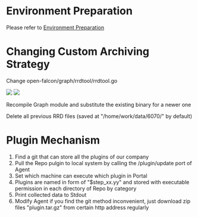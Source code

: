 <!-- toc -->

# Environment Preparation

Please refer to [Environment Preparation](../quick_install/prepare.md)
# Changing Custom Archiving Strategy
Change open-falcon/graph/rrdtool/rrdtool.go

![](https://raw.githubusercontent.com/open-falcon/doc/master/img/custom-rra-1.png)
![](https://raw.githubusercontent.com/open-falcon/doc/master/img/custom-rra-2.png)

Recompile Graph module and substitute the existing binary for a newer one

Delete all previous RRD files (saved at "/home/work/data/6070/" by default)

# Plugin Mechanism
1. Find a git that can store all the plugins of our company
2. Pull the Repo pulgin to local system by calling the /plugin/update port of Agent
3. Set which machine can execute which plugin in Portal
4. Plugins are named in form of "$step_xx.yy" and stored with executable permission in each directory of Repo by category
5. Print collected data to Stdout
6. Modify Agent if you find the git method inconvenient, just download zip files "plugin.tar.gz" from certain http address regularly

